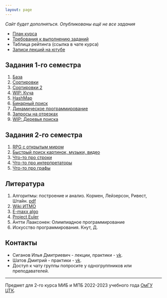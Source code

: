 ```yaml
---
layout: page
---
```


_Сайт будет дополняться. Опубликованы ещё не все задания_

- [План курса](roadmap)
- [Требования к выполнению заданий](rules)
- Таблица рейтинга (ссылка в чате курса)
- [Записи лекций на ютубе](https://youtube.com/playlist?list=PLXeMZKMKyJI4w_HoZvSD2OQk3WarFgPdS)

## Задания 1-го семестра

1. [База](task_1)
2. [Сортировки](task_2)
3. [Сортировки 2](task_3)
4. [WIP: Куча](task_4)
5. [HashMap](task_5)
6. [Бинарный поиск](task_6)
7. [Динамическое программирование](task_7)
8. [Запросы на отрезках](task_8)
9. [WIP: Деревья поиска](task_9)

## Задания 2-го семестра

1. [RPG с открытым миром](task_10)
2. [Быстрый поиск картинок, музыки, видео](task_11)
3. [Что-то про строки](task_12)
4. [Что-то про интерпретаторы](task_13)
5. [Что-то про графы](task_14)

## Литература

1. Алгоритмы: построение и анализ. Кормен, Лейзерсон, Ривест, Штайн. [pdf](https://e-maxx.ru/bookz/files/cormen.pdf)
2. [Wiki ИТМО](https://neerc.ifmo.ru/wiki/index.php?title=Алгоритмы_и_структуры_данных)
3. [E-maxx algo](https://e-maxx.ru/algo/)
4. [Project Euler](https://projecteuler.net/)
5. Антти Лааксонен: Олимпиадное программирование
6. Искусство программирования. Кнут, Д.

## Контакты

- Сиганов Илья Дмитриевич - лекции, практики - [vk](https://vk.com/senior_sigan).
- Шатов Дмитрий - практики - [vk](https://vk.com/fumybulb).
- Доступ к чату группы попросите у одногруппников или преподавателей.

---

Предмет для 2-го курса МИБ и МПБ 2022-2023 учебного года [ОмГУ ЦТК](https://vk.com/fctk_omsu).
